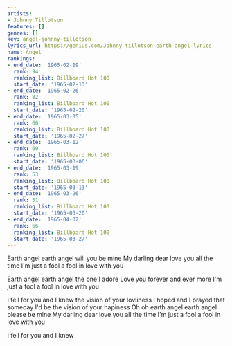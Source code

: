 ```yaml
---
artists:
- Johnny Tillotson
features: []
genres: []
key: angel-johnny-tillotson
lyrics_url: https://genius.com/Johnny-tillotson-earth-angel-lyrics
name: Angel
rankings:
- end_date: '1965-02-19'
  rank: 94
  ranking_list: Billboard Hot 100
  start_date: '1965-02-13'
- end_date: '1965-02-26'
  rank: 82
  ranking_list: Billboard Hot 100
  start_date: '1965-02-20'
- end_date: '1965-03-05'
  rank: 66
  ranking_list: Billboard Hot 100
  start_date: '1965-02-27'
- end_date: '1965-03-12'
  rank: 60
  ranking_list: Billboard Hot 100
  start_date: '1965-03-06'
- end_date: '1965-03-19'
  rank: 53
  ranking_list: Billboard Hot 100
  start_date: '1965-03-13'
- end_date: '1965-03-26'
  rank: 51
  ranking_list: Billboard Hot 100
  start_date: '1965-03-20'
- end_date: '1965-04-02'
  rank: 66
  ranking_list: Billboard Hot 100
  start_date: '1965-03-27'
---
```

Earth angel earth angel will you be mine
My darling dear love you all the time
I'm just a fool a fool in love with you

Earth angel earth angel the one I adore
Love you forever and ever more
I'm just a fool a fool in love with you

I fell for you and I knew the vision of your lovliness
I hoped and I prayed that someday I'd be the vision of your hapiness
Oh oh earth angel earth angel please be mine
My darling dear love you all the time
I'm just a fool a fool in love with you

I fell for you and I knew
